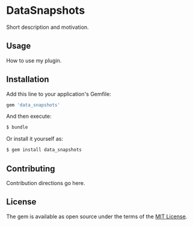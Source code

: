 # DataSnapshots
Short description and motivation.

## Usage
How to use my plugin.

## Installation
Add this line to your application's Gemfile:

```ruby
gem 'data_snapshots'
```

And then execute:
```bash
$ bundle
```

Or install it yourself as:
```bash
$ gem install data_snapshots
```

## Contributing
Contribution directions go here.

## License
The gem is available as open source under the terms of the [MIT License](https://opensource.org/licenses/MIT).
